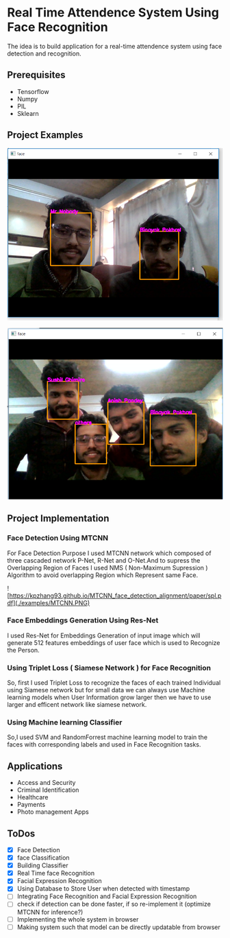 # Real Time Attendence System Using Face Recognition

The idea is to build application for a real-time attendence system using face detection and recognition.

## Prerequisites

* Tensorflow
* Numpy
* PIL
* Sklearn

## Project Examples

![](./examples/image_1.png)

![](./examples/image_2.png)


## Project Implementation

### Face Detection Using MTCNN

For Face Detection Purpose I used MTCNN network which composed of three cascaded network P-Net, R-Net and O-Net.And to supress the Overlapping Region of Faces I used NMS ( Non-Maximum Supression ) Algorithm to avoid overlapping Region which Represent same Face.

![https://kpzhang93.github.io/MTCNN_face_detection_alignment/paper/spl.pdf](./examples/MTCNN.PNG)


### Face Embeddings Generation Using Res-Net 

I used Res-Net for Embeddings Generation of input image which will generate 512 features embeddings of user face which is used to Recognize the Person.

### Using Triplet Loss ( Siamese Network ) for Face Recognition

So, first I used Triplet Loss to recognize the faces of each trained Individual using Siamese network but for small data we can always use Machine learning models when User Information grow larger then we have to use larger and efficent network like siamese network.

### Using Machine learning Classifier
So,I used SVM and RandomForrest machine learning model to train the faces with corresponding labels and used in Face Recognition tasks.

## Applications
* Access and Security
* Criminal Identification
* Healthcare
* Payments
* Photo management Apps


## ToDos
- [x] Face Detection
- [x] face Classification
- [x] Building Classifier
- [X] Real Time face Recognition
- [x] Facial Expression Recognition
- [X] Using Database to Store User when detected with timestamp
- [ ] Integrating Face Recognition and Facial Expression Recognition
- [ ] check if detection can be done faster, if so re-implement it (optimize MTCNN for inference?)
- [ ] Implementing the whole system in browser
- [ ] Making system such that model can be directly updatable from browser